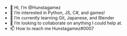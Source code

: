 - 👋 Hi, I’m @Hunstagamez
- 👀 I’m interested in Python, JS, C#, and games!
- 🌱 I’m currently learning Git, Japanese, and Blender
- 💞️ I’m looking to collaborate on anything I could help at.
- 📫 How to reach me Hunstagamez#0007

<!---
Hunstagamez/Hunstagamez is a ✨ special ✨ repository because its `README.md` (this file) appears on your GitHub profile.
You can click the Preview link to take a look at your changes.
--->
